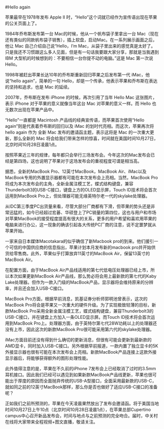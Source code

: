 
#Hello again

苹果最早在1978年发布 Apple II 时，“Hello”这个词就已经作为宣传语出现在苹果的公关页面上了。

1984年乔布斯发布第一台 Mac的时候，他从一个帆布袋子里拿出一台 Mac（现在还有类似的同款帆布袋子销售），插上软盘，启动Mac。在一系列展示画面之后，他让 Mac 自己介绍自己说“Hello，I’m Mac，从袋子里出来的感觉真是太好了。只是我还不习惯跟这么多人见面，但是有一句话我要跟大家分享，那就是当我遇到 IBM 大型机的时候想到的：不要相信一台你提不动的电脑。”这是 Mac 第一次说 Hello。

1998年被赶出苹果长达10年的乔布斯重新回归苹果之后发布第一代 iMac，他说“hello again”，简单的一句 Hello，却是一个传承，他表示苹果和乔布斯在表达的坚持和追求，也是 Mac 的延续。


2007年，乔布斯在发布 iPhone 的时候，再次引用了当年 Hello Mac 这张图片，表示 iPhone 对于苹果的意义就像当年这台 Mac 对苹果的意义一样。而 Hello 也无数次出现在苹果产品中。

“Hello”一直都是 Macintosh 产品线的经典宣传语，而苹果首次使用“Hello again”则是代表着乔布斯的回归以及 iMac 的划时代亮相。而这次，苹果再次将 hello again 作为 全新 Mac 发布的邀请函主题，表示这将是 Mac 的一次重大更新，那么全新的 Mac 将会给我们带来怎样的惊喜，时间就在美国时间10月27日，北京时间10月28日凌晨1点。

按照苹果近三年的规律，每年都只会举行三场发布会。今年这次的Mac发布会已经是第四场，这也说明了苹果对于这场发布会的重视程度可谓是相当高。


据悉，全新的MacBook Pro、12英寸MacBook，MacBook Air、iMac以及MacBook专用的外置显示器都有可能在本次发布会上亮相。当然，MacBook Pro将成为本次发布会的主角，全新金属注模工艺，蝶式结构键盘，兼容Thunderbolt3的USB-C接口，键盘上方的OLED显示屏，Touch ID技术将会首次运用到MacBook Pro上，但处理器可能无缘英特尔老一代的skylake处理器。


从IDC第三季度PC出货量来看，尽管大部分厂商都有下滑，但苹果的势头还是非常迅猛的，如今已经超过宏碁、华硕登上了PC销量的第四位，这也与用户和市场对苹果MacBook的接受程度提高有很大的关系，更多的用户希望和喜欢用苹果的电脑来进行办公，这一现象的确该引起各大传统PC厂商的注意，说不定噩梦就从苹果开始。


一家来自日本媒体Macotakara的似乎确信了新Macbook pro的到来。他们援引一个可信的中国供应商的信息指出，苹果计划本月发布新的macbook pro并开始供货给零售商。此外，苹果似乎打算放弃11英寸的MacBook Air，保留13英寸的MacBook Air。

在配置方面，由于MacBook Air产品线适用的第七代低电压处理器已经上市，所以本次如果更新MacBook Air产品线，那么势必将会用上最新款的第七代的Kaby Lake处理器。但作为一款入门级的MacBook产品，显示器将会维持原来的分辨率，并且还会加入USB-C接口。


MacBook Pro方面，根据早前消息，凯基证券分析师郭明池曾表示，这次的MacBook Pro将会是苹果又一次重大的硬件升级。为了实现极致轻薄的目标，新款MacBook Pro采用全新金属注模工艺，蝶式结构键盘，兼容Thunderbolt3的USB-C接口，并在键盘上方加入一条OLED显示屏。而Touch ID技术将会首次运用到MacBook Pro上。处理器方面，由于英特尔第七代28W功耗以上的处理器还没有上市，因此这次的新款MacBook Pro很可能采用第六代的skylake处理器。


iMac方面目前还没有得到什么确切的更新消息，但很有可能会更新到最新款的AMD显卡，同时加入USB-C接口。另外根据早前报道，一款内置了独立显卡的5K外接显示器也很有可能在本次发布会上亮相。新款MacBook产品连接上这款外接显示器后，将能够获得额外的图形处理性能。


此外值得注意的是，苹果在不久前的iPhone 7发布会上已经取消了过时的3.5mm耳机接口。因此我们已经可以遇见到如果新款MacBook产品线更新，苹果也很可能出于厚度的原因而全面抛弃传统的USB-A型接口，全面采用最新款的USB-C，就如同之前的12英寸MacBook那样，那么你是否也做好了适应USB-C接口的准备呢？


正如我们之前所预测的，苹果在今天凌晨果然放出了发布会邀请函。将于美国当地时间10月27日上午10点（北京时间10月28日凌晨1点），在苹果总部Cupertino campus中心召开新品发布会，时间与地点与之前预测的完全吻合。届时，中关村在线将大家带来全程视频+图文直播，敬请关注。